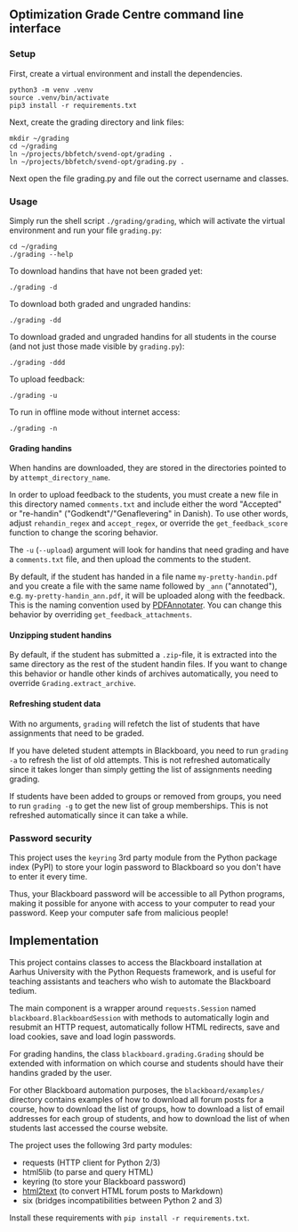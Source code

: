 ## Optimization Grade Centre command line interface

### Setup

First, create a virtual environment and install the dependencies.

```
python3 -m venv .venv
source .venv/bin/activate
pip3 install -r requirements.txt
```

Next, create the grading directory and link files:
```
mkdir ~/grading
cd ~/grading
ln ~/projects/bbfetch/svend-opt/grading .
ln ~/projects/bbfetch/svend-opt/grading.py .
```
Next open the file grading.py and file out the correct username and classes.

### Usage

Simply run the shell script `./grading/grading`, which will activate the
virtual environment and run your file `grading.py`:
```
cd ~/grading
./grading --help
```

To download handins that have not been graded yet:

```
./grading -d
```

To download both graded and ungraded handins:

```
./grading -dd
```

To download graded and ungraded handins for all students in the course
(and not just those made visible by `grading.py`):

```
./grading -ddd
```

To upload feedback:

```
./grading -u
```

To run in offline mode without internet access:

```
./grading -n
```

#### Grading handins

When handins are downloaded, they are stored in the directories
pointed to by `attempt_directory_name`.

In order to upload feedback to the students, you must create a new file in this
directory named `comments.txt` and include either the word "Accepted"
or "re-handin" ("Godkendt"/"Genaflevering" in Danish).
To use other words, adjust `rehandin_regex` and `accept_regex`,
or override the `get_feedback_score` function to change the scoring behavior.

The `-u` (`--upload`) argument will look for handins that need grading
and have a `comments.txt` file, and then upload the comments to the student.

By default, if the student has handed in a file name `my-pretty-handin.pdf`
and you create a file with the same name followed by `_ann` ("annotated"),
e.g. `my-pretty-handin_ann.pdf`, it will be uploaded along with the feedback.
This is the naming convention used by
[PDFAnnotater](https://github.com/Mortal/pdfannotater).
You can change this behavior by overriding `get_feedback_attachments`.

#### Unzipping student handins

By default, if the student has submitted a `.zip`-file, it is extracted
into the same directory as the rest of the student handin files.
If you want to change this behavior or handle other kinds of archives
automatically, you need to override `Grading.extract_archive`.

#### Refreshing student data

With no arguments, `grading` will refetch the list of students that have
assignments that need to be graded.

If you have deleted student attempts in Blackboard,
you need to run `grading -a` to refresh the list of old attempts.
This is not refreshed automatically since it takes longer than
simply getting the list of assignments needing grading.

If students have been added to groups or removed from groups,
you need to run `grading -g` to get the new list of group memberships.
This is not refreshed automatically since it can take a while.


### Password security

This project uses the `keyring` 3rd party module from the Python package index (PyPI)
to store your login password to Blackboard so you don't have to enter it every time.

Thus, your Blackboard password will be accessible to all Python programs,
making it possible for anyone with access to your computer to read your
password. Keep your computer safe from malicious people!

## Implementation

This project contains classes to access
the Blackboard installation at Aarhus University
with the Python Requests framework, and is useful for teaching assistants and
teachers who wish to automate the Blackboard tedium.

The main component is a wrapper around `requests.Session`
named `blackboard.BlackboardSession`
with methods to automatically login and resubmit an HTTP request,
automatically follow HTML redirects,
save and load cookies, save and load login passwords.

For grading handins, the class `blackboard.grading.Grading`
should be extended with information on which course and students
should have their handins graded by the user.

For other Blackboard automation purposes, the `blackboard/examples/` directory
contains examples of how to download all forum posts for a course,
how to download the list of groups,
how to download a list of email addresses for each group of students,
and how to download the list of when students last accessed the course website.

The project uses the following 3rd party modules:

* requests (HTTP client for Python 2/3)
* html5lib (to parse and query HTML)
* keyring (to store your Blackboard password)
* [html2text](https://github.com/Alir3z4/html2text) (to convert HTML forum posts to Markdown)
* six (bridges incompatibilities between Python 2 and 3)

Install these requirements with `pip install -r requirements.txt`.
